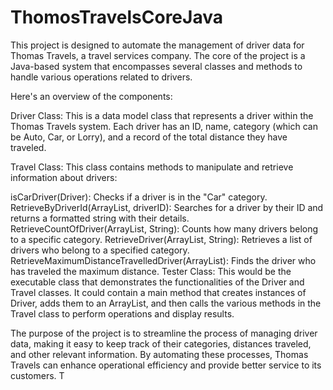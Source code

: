 # ThomosTravelsCoreJava

This project is designed to automate the management of driver data for Thomas Travels, a travel services company. The core of the project is a Java-based system that encompasses several classes and methods to handle various operations related to drivers.

Here's an overview of the components:

Driver Class: This is a data model class that represents a driver within the Thomas Travels system. Each driver has an ID, name, category (which can be Auto, Car, or Lorry), and a record of the total distance they have traveled.

Travel Class: This class contains methods to manipulate and retrieve information about drivers:

isCarDriver(Driver): Checks if a driver is in the "Car" category.
RetrieveByDriverId(ArrayList<Driver>, driverID): Searches for a driver by their ID and returns a formatted string with their details.
RetrieveCountOfDriver(ArrayList<Driver>, String): Counts how many drivers belong to a specific category.
RetrieveDriver(ArrayList<Driver>, String): Retrieves a list of drivers who belong to a specified category.
RetrieveMaximumDistanceTravelledDriver(ArrayList<Driver>): Finds the driver who has traveled the maximum distance.
Tester Class: This would be the executable class that demonstrates the functionalities of the Driver and Travel classes. It could contain a main method that creates instances of Driver, adds them to an ArrayList<Driver>, and then calls the various methods in the Travel class to perform operations and display results.

The purpose of the project is to streamline the process of managing driver data, making it easy to keep track of their categories, distances traveled, and other relevant information. By automating these processes, Thomas Travels can enhance operational efficiency and provide better service to its customers. T
